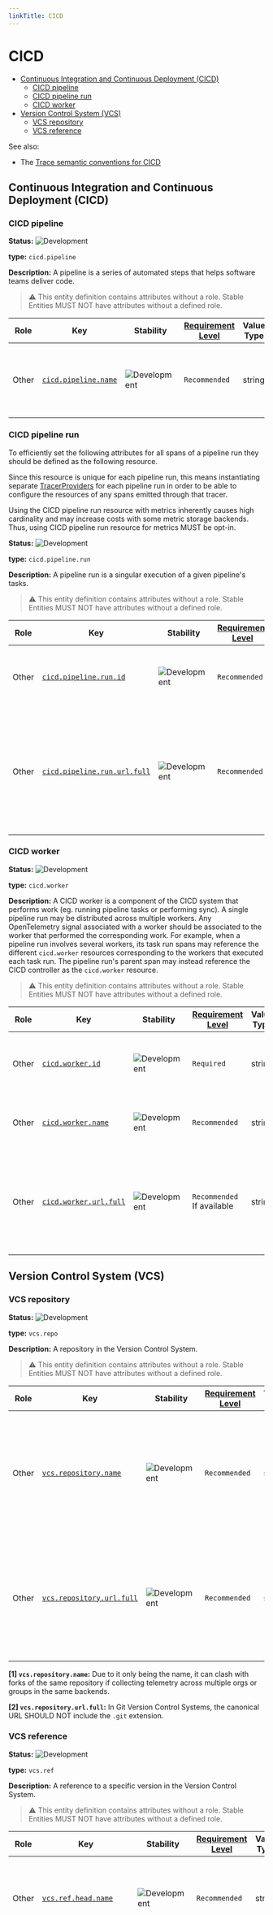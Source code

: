 ```yaml
---
linkTitle: CICD
---
```


# CICD

<!-- toc -->

- [Continuous Integration and Continuous Deployment (CICD)](#continuous-integration-and-continuous-deployment-cicd)
  - [CICD pipeline](#cicd-pipeline)
  - [CICD pipeline run](#cicd-pipeline-run)
  - [CICD worker](#cicd-worker)
- [Version Control System (VCS)](#version-control-system-vcs)
  - [VCS repository](#vcs-repository)
  - [VCS reference](#vcs-reference)

<!-- tocstop -->

See also:

- The [Trace semantic conventions for CICD](/docs/cicd/cicd-spans.md)

## Continuous Integration and Continuous Deployment (CICD)

### CICD pipeline

<!-- semconv entity.cicd.pipeline -->
<!-- NOTE: THIS TEXT IS AUTOGENERATED. DO NOT EDIT BY HAND. -->
<!-- see templates/registry/markdown/snippet.md.j2 -->
<!-- prettier-ignore-start -->
<!-- markdownlint-capture -->
<!-- markdownlint-disable -->

**Status:** ![Development](https://img.shields.io/badge/-development-blue)

**type:** `cicd.pipeline`

**Description:** A pipeline is a series of automated steps that helps software teams deliver code.

> :warning: This entity definition contains attributes without a role.
> Stable Entities MUST NOT have attributes without a defined role.

| Role | Key | Stability | [Requirement Level](https://opentelemetry.io/docs/specs/semconv/general/attribute-requirement-level/) | Value Type | Description | Example Values |
|---|---|---|---|---|---|---|
| Other | [`cicd.pipeline.name`](/docs/registry/attributes/cicd.md) | ![Development](https://img.shields.io/badge/-development-blue) | `Recommended` | string | The human readable name of the pipeline within a CI/CD system. | `Build and Test`; `Lint`; `Deploy Go Project`; `deploy_to_environment` |



<!-- markdownlint-restore -->
<!-- prettier-ignore-end -->
<!-- END AUTOGENERATED TEXT -->
<!-- endsemconv -->

### CICD pipeline run

To efficiently set the following attributes for all spans of a pipeline run they should be defined as the following resource.

Since this resource is unique for each pipeline run, this means instantiating separate [TracerProviders](https://opentelemetry.io/docs/specs/otel/trace/api/#tracerprovider) for each pipeline run in order to be able to configure the resources of any spans emitted through that tracer.

Using the CICD pipeline run resource with metrics inherently causes high cardinality and may increase costs with some metric storage backends. Thus, using CICD pipeline run resource for metrics MUST be opt-in.

<!-- semconv entity.cicd.pipeline.run -->
<!-- NOTE: THIS TEXT IS AUTOGENERATED. DO NOT EDIT BY HAND. -->
<!-- see templates/registry/markdown/snippet.md.j2 -->
<!-- prettier-ignore-start -->
<!-- markdownlint-capture -->
<!-- markdownlint-disable -->

**Status:** ![Development](https://img.shields.io/badge/-development-blue)

**type:** `cicd.pipeline.run`

**Description:** A pipeline run is a singular execution of a given pipeline's tasks.

> :warning: This entity definition contains attributes without a role.
> Stable Entities MUST NOT have attributes without a defined role.

| Role | Key | Stability | [Requirement Level](https://opentelemetry.io/docs/specs/semconv/general/attribute-requirement-level/) | Value Type | Description | Example Values |
|---|---|---|---|---|---|---|
| Other | [`cicd.pipeline.run.id`](/docs/registry/attributes/cicd.md) | ![Development](https://img.shields.io/badge/-development-blue) | `Recommended` | string | The unique identifier of a pipeline run within a CI/CD system. | `120912` |
| Other | [`cicd.pipeline.run.url.full`](/docs/registry/attributes/cicd.md) | ![Development](https://img.shields.io/badge/-development-blue) | `Recommended` | string | The [URL](https://wikipedia.org/wiki/URL) of the pipeline run, providing the complete address in order to locate and identify the pipeline run. | `https://github.com/open-telemetry/semantic-conventions/actions/runs/9753949763?pr=1075` |



<!-- markdownlint-restore -->
<!-- prettier-ignore-end -->
<!-- END AUTOGENERATED TEXT -->
<!-- endsemconv -->

### CICD worker

<!-- semconv entity.cicd.worker -->
<!-- NOTE: THIS TEXT IS AUTOGENERATED. DO NOT EDIT BY HAND. -->
<!-- see templates/registry/markdown/snippet.md.j2 -->
<!-- prettier-ignore-start -->
<!-- markdownlint-capture -->
<!-- markdownlint-disable -->

**Status:** ![Development](https://img.shields.io/badge/-development-blue)

**type:** `cicd.worker`

**Description:** A CICD worker is a component of the CICD system that performs work (eg. running pipeline tasks or performing sync).
A single pipeline run may be distributed across multiple workers. Any OpenTelemetry signal associated with a worker should be associated to the worker that performed the corresponding work.
For example, when a pipeline run involves several workers, its task run spans may reference the different `cicd.worker` resources corresponding to the workers that executed each task run. The pipeline run's parent span may instead reference the CICD controller as the `cicd.worker` resource.

> :warning: This entity definition contains attributes without a role.
> Stable Entities MUST NOT have attributes without a defined role.

| Role | Key | Stability | [Requirement Level](https://opentelemetry.io/docs/specs/semconv/general/attribute-requirement-level/) | Value Type | Description | Example Values |
|---|---|---|---|---|---|---|
| Other | [`cicd.worker.id`](/docs/registry/attributes/cicd.md) | ![Development](https://img.shields.io/badge/-development-blue) | `Required` | string | The unique identifier of a worker within a CICD system. | `abc123`; `10.0.1.2`; `controller` |
| Other | [`cicd.worker.name`](/docs/registry/attributes/cicd.md) | ![Development](https://img.shields.io/badge/-development-blue) | `Recommended` | string | The name of a worker within a CICD system. | `agent-abc`; `controller`; `Ubuntu LTS` |
| Other | [`cicd.worker.url.full`](/docs/registry/attributes/cicd.md) | ![Development](https://img.shields.io/badge/-development-blue) | `Recommended` If available | string | The [URL](https://wikipedia.org/wiki/URL) of the worker, providing the complete address in order to locate and identify the worker. | `https://cicd.example.org/worker/abc123` |



<!-- markdownlint-restore -->
<!-- prettier-ignore-end -->
<!-- END AUTOGENERATED TEXT -->
<!-- endsemconv -->

## Version Control System (VCS)

### VCS repository

<!-- semconv entity.vcs.repo -->
<!-- NOTE: THIS TEXT IS AUTOGENERATED. DO NOT EDIT BY HAND. -->
<!-- see templates/registry/markdown/snippet.md.j2 -->
<!-- prettier-ignore-start -->
<!-- markdownlint-capture -->
<!-- markdownlint-disable -->

**Status:** ![Development](https://img.shields.io/badge/-development-blue)

**type:** `vcs.repo`

**Description:** A repository in the Version Control System.

> :warning: This entity definition contains attributes without a role.
> Stable Entities MUST NOT have attributes without a defined role.

| Role | Key | Stability | [Requirement Level](https://opentelemetry.io/docs/specs/semconv/general/attribute-requirement-level/) | Value Type | Description | Example Values |
|---|---|---|---|---|---|---|
| Other | [`vcs.repository.name`](/docs/registry/attributes/vcs.md) | ![Development](https://img.shields.io/badge/-development-blue) | `Recommended` | string | The human readable name of the repository. It SHOULD NOT include any additional identifier like Group/SubGroup in GitLab or organization in GitHub. [1] | `semantic-conventions`; `my-cool-repo` |
| Other | [`vcs.repository.url.full`](/docs/registry/attributes/vcs.md) | ![Development](https://img.shields.io/badge/-development-blue) | `Recommended` | string | The [canonical URL](https://support.google.com/webmasters/answer/10347851) of the repository providing the complete HTTP(S) address in order to locate and identify the repository through a browser. [2] | `https://github.com/opentelemetry/open-telemetry-collector-contrib`; `https://gitlab.com/my-org/my-project/my-projects-project/repo` |


**[1] `vcs.repository.name`:** Due to it only being the name, it can clash with forks of the same
repository if collecting telemetry across multiple orgs or groups in
the same backends.

**[2] `vcs.repository.url.full`:** In Git Version Control Systems, the canonical URL SHOULD NOT include
the `.git` extension.
<!-- markdownlint-restore -->
<!-- prettier-ignore-end -->
<!-- END AUTOGENERATED TEXT -->
<!-- endsemconv -->

### VCS reference

<!-- semconv entity.vcs.ref -->
<!-- NOTE: THIS TEXT IS AUTOGENERATED. DO NOT EDIT BY HAND. -->
<!-- see templates/registry/markdown/snippet.md.j2 -->
<!-- prettier-ignore-start -->
<!-- markdownlint-capture -->
<!-- markdownlint-disable -->

**Status:** ![Development](https://img.shields.io/badge/-development-blue)

**type:** `vcs.ref`

**Description:** A reference to a specific version in the Version Control System.

> :warning: This entity definition contains attributes without a role.
> Stable Entities MUST NOT have attributes without a defined role.

| Role | Key | Stability | [Requirement Level](https://opentelemetry.io/docs/specs/semconv/general/attribute-requirement-level/) | Value Type | Description | Example Values |
|---|---|---|---|---|---|---|
| Other | [`vcs.ref.head.name`](/docs/registry/attributes/vcs.md) | ![Development](https://img.shields.io/badge/-development-blue) | `Recommended` | string | The name of the [reference](https://git-scm.com/docs/gitglossary#def_ref) such as **branch** or **tag** in the repository. [1] | `my-feature-branch`; `tag-1-test` |
| Other | [`vcs.ref.head.revision`](/docs/registry/attributes/vcs.md) | ![Development](https://img.shields.io/badge/-development-blue) | `Recommended` | string | The revision, literally [revised version](https://www.merriam-webster.com/dictionary/revision), The revision most often refers to a commit object in Git, or a revision number in SVN. [2] | `9d59409acf479dfa0df1aa568182e43e43df8bbe28d60fcf2bc52e30068802cc`; `main`; `123`; `HEAD` |
| Other | [`vcs.ref.type`](/docs/registry/attributes/vcs.md) | ![Development](https://img.shields.io/badge/-development-blue) | `Recommended` | string | The type of the [reference](https://git-scm.com/docs/gitglossary#def_ref) in the repository. | `branch`; `tag` |


**[1] `vcs.ref.head.name`:** `head` refers to where you are right now; the current reference at a
given time.

**[2] `vcs.ref.head.revision`:** `head` refers to where you are right now; the current reference at a
given time.The revision can be a full [hash value (see
glossary)](https://nvlpubs.nist.gov/nistpubs/FIPS/NIST.FIPS.186-5.pdf),
of the recorded change to a ref within a repository pointing to a
commit [commit](https://git-scm.com/docs/git-commit) object. It does
not necessarily have to be a hash; it can simply define a [revision
number](https://svnbook.red-bean.com/en/1.7/svn.tour.revs.specifiers.html)
which is an integer that is monotonically increasing. In cases where
it is identical to the `ref.head.name`, it SHOULD still be included.
It is up to the implementer to decide which value to set as the
revision based on the VCS system and situational context.
<!-- markdownlint-restore -->
<!-- prettier-ignore-end -->
<!-- END AUTOGENERATED TEXT -->
<!-- endsemconv -->
